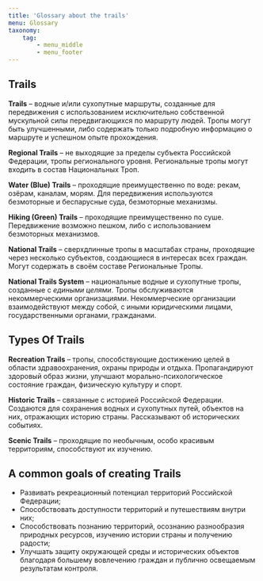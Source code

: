 ```yaml
---
title: 'Glossary about the trails'
menu: Glossary
taxonomy:
    tag:
        - menu_middle
        - menu_footer
---
```


## Trails

**Trails** – водные и/или сухопутные маршруты, созданные для передвижения с использованием исключительно собственной мускульной силы передвигающихся по маршруту людей. Тропы могут быть улучшенными, либо содержать только подробную информацию о маршруте и успешном опыте прохождения.

**Regional Trails** – не выходящие за пределы субъекта Российской Федерации, тропы регионального уровня. Региональные тропы могут входить в состав Национальных Троп.

**Water (Blue) Trails** – проходящие преимущественно по воде: рекам, озёрам, каналам, морям. Для передвижения используются безмоторные и беспарусные суда, безмоторные механизмы.

**Hiking (Green) Trails** – проходящие преимущественно по суше. Передвижение возможно пешком, либо с использованием безмоторных механизмов.

**National Trails** – сверхдлинные тропы в масштабах страны, проходящие через несколько субъектов, создающиеся в интересах всех граждан. Могут содержать в своём составе Региональные Тропы.

**National Trails System** – национальные водные и сухопутные тропы, созданные с <i>едиными целями</i>. Тропы обслуживаются некоммерческими организациями. Некоммерческие организации взаимодействуют между собой, с иными юридическими лицами, государственными органами, гражданами.


## Types Of Trails

**Recreation Trails** – тропы, способствующие достижению целей в области здравоохранения, охраны природы и отдыха. Пропагандируют здоровый образ жизни, улучшают морально-психологическое состояние граждан, физическую культуру и спорт.

**Historic Trails** – связанные с историей Российской Федерации. Создаются для сохранения водных и сухопутных путей, объектов на них, отражающих историю страны. Рассказывают об исторических событиях.

**Scenic Trails** – проходящие по необычным, особо красивым территориям, способствуют их изучению.


## A common goals of creating Trails

* Развивать рекреационный потенциал территорий Российской Федерации;
* Способствовать доступности территорий и путешествиям внутри них;
* Способствовать познанию территорий, осознанию разнообразия природных ресурсов, изучению истории страны и получению радости;
* Улучшать защиту окружающей среды и исторических объектов благодаря большему вовлечению граждан и публично освещаемым результатам контроля.